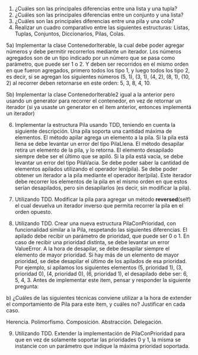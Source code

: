 1) ¿Cuáles son las principales diferencias entre una lista y una tupla?
2) ¿Cuáles son las principales diferencias entre un conjunto y una lista?
3) ¿Cuáles son las principales diferencias entre una pila y una cola?
4) Realizar un cuadro comparativo entre las siguientes estructuras: Listas, Tuplas, Conjuntos,
Diccionarios, Pilas, Colas.

5a) Implementar la clase ContenedorIterable, la cual debe poder agregar números y debe
permitir recorrerlos mediante un iterador. Los números agregados son de un tipo indicado por
un número que se pasa como parámetro, que puede ser 1 o 2. Y deben ser recorridos en el
mismo orden en que fueron agregados, primero todos los tipo 1, y luego todos los tipo 2, es
decir, si se agregan los siguientes números (5, 1), (3, 1), (4, 2), (8, 1), (10, 2) al recorrer deben
retornarse en este orden: 5, 3, 8, 4, 10.

5b) Implementar la clase ContenedorIterable2 igual a la anterior pero usando un generator para
recorrer el contenedor, en vez de retornar un iterador (si ya usaste un generator en el item
anterior, entonces implementá un iterador)

6) Implementar la estructura Pila usando TDD, teniendo en cuenta la siguiente descripción. Una
pila soporta una cantidad máxima de elementos. 
El método apilar agrega un elemento a la pila.
Si la pila está llena se debe levantar un error del tipo PilaLlena. 
El método desapilar retira un
elemento de la pila, y lo retorna. 
El elemento desapilado siempre debe ser el último que se apiló.
Si la pila está vacía, se debe levantar un error del tipo PilaVacia. Se debe poder saber la cantidad de elementos apilados utilizando el operador len(pila). Se debe poder obtener un iterador a la pila mediante el operador iter(pila). Este iterador debe recorrer los elementos de la pila en el mismo orden en que estos serían desapilados, pero sin desapilarlos (es decir, sin modificar la pila).

7) Utilizando TDD. Modificar la pila para agregar un método __reversed__(self) el cual devuelva
un iterador inverso que permita recorrer la pila en el orden opuesto.

8) Utilizando TDD. Crear una nueva estructura PilaConPrioridad, con funcionalidad similar a la
Pila, respetando las siguientes diferencias. El apilado debe recibir un parámetro de prioridad,
que puede ser 0 o 1. En caso de recibir una prioridad distinta, se debe levantar un error
ValueError. A la hora de desapilar, se debe desapilar siempre el elemento de mayor prioridad. Si
hay más de un elemento de mayor prioridad, se debe desapilar el último de los apilados de esa
prioridad. Por ejemplo, si apilamos los siguientes elementos (5, prioridad 1), (3, prioridad 0), (4,
prioridad 0), (6, prioridad 1), el desapilado debe ser: 6, 5, 4, 3. Antes de implementar este item,
pensar y responder la siguiente pregunta:

b) ¿Cuáles de las siguientes técnicas conviene utilizar a la hora de extender el
comportamiento de Pila para este item, y cuáles no? Justificar en cada caso.

Herencia.
Polimorfismo.
Composición.
Abstracción.
Delegación.

9) Utilizando TDD. Extender la implementación de PilaConPrioridad para que en vez de
solamente soportar las prioridades 0 y 1, la misma se instancie con un parámetro que indique la
máxima prioridad soportada.